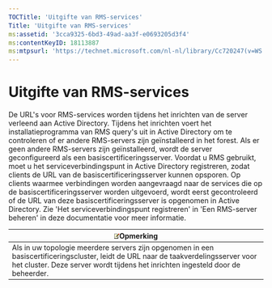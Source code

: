 ```yaml
---
TOCTitle: 'Uitgifte van RMS-services'
Title: 'Uitgifte van RMS-services'
ms:assetid: '3cca9325-6bd3-49ad-aa3f-e0693205d3f4'
ms:contentKeyID: 18113887
ms:mtpsurl: 'https://technet.microsoft.com/nl-nl/library/Cc720247(v=WS.10)'
---
```


Uitgifte van RMS-services
=========================

De URL's voor RMS-services worden tijdens het inrichten van de server verleend aan Active Directory. Tijdens het inrichten voert het installatieprogramma van RMS query's uit in Active Directory om te controleren of er andere RMS-servers zijn geïnstalleerd in het forest. Als er geen andere RMS-servers zijn geïnstalleerd, wordt de server geconfigureerd als een basiscertificeringsserver. Voordat u RMS gebruikt, moet u het serviceverbindingspunt in Active Directory registreren, zodat clients de URL van de basiscertificeringsserver kunnen opsporen. Op clients waarmee verbindingen worden aangevraagd naar de services die op de basiscertificeringsserver worden uitgevoerd, wordt eerst gecontroleerd of de URL van deze basiscertificeringsserver is opgenomen in Active Directory. Zie 'Het serviceverbindingspunt registreren' in 'Een RMS-server beheren' in deze documentatie voor meer informatie.

| ![](/security-updates/images/Cc720247.note(WS.10).gif)Opmerking                                                                                                                                              |
|-------------------------------------------------------------------------------------------------------------------------------------------------------------------------------------------------------------------------|
| Als in uw topologie meerdere servers zijn opgenomen in een basiscertificeringscluster, leidt de URL naar de taakverdelingsserver voor het cluster. Deze server wordt tijdens het inrichten ingesteld door de beheerder. |
